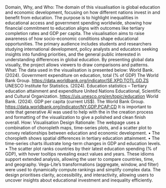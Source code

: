 Domain, Why, and Who:
The domain of this visualisation is global education and economic development, focusing on how different nations invest in and benefit from education. The purpose is to highlight inequalities in educational access and government spending worldwide, showing how financial commitment to education aligns with outcomes like tertiary completion rates and GDP per capita. The visualisation aims to raise awareness of how socio-economic conditions shape educational opportunities.
The primary audience includes students and researchers studying international development, policy analysts and educators seeking insights into funding priorities, and the general public interested in understanding differences in global education. By presenting global data visually, the project allows viewers to draw comparisons and patterns.
What: 
The data used in the visualisation is presented below: 
World Bank. (2024). Government expenditure on education, total (% of GDP) The World Bank Group.
https://data.worldbank.org/indicator/SE.XPD.TOTL.GD.ZS
UNESCO Institute for Statistics. (2024). Education statistics – Tertiary education attainment and expenditure United Nations Educational, Scientific and Cultural Organization.
https://uis.unesco.org/en/topic/education
World Bank. (2024). GDP per capita (current US$). The World Bank Group.
https://data.worldbank.org/indicator/NY.GDP.PCAP.CD
It is important to note that generative AI was used to help with the in the creation process and formatting of the visualization to give a polished and clean finish overall.
How: Visualisation Design Rationale:
The webpage uses a combination of choropleth maps, time-series plots, and a scatter plot to convey relationships between education and economic development.
•	The choropleth shows spatial differences in tertiary education attainment.
•	The time-series charts illustrate long-term changes in GDP and education levels.
•	The scatter plot ranks countries by their latest education spending (% of GDP), with hover tooltips revealing exact values and years.
These idioms support extended analysis, allowing the user to compare countries, time, and geography. Vega-Lite’s transformations (aggregate, window, and filter) were used to dynamically compute rankings and simplify complex data. The design prioritises clarity, accessibility, and interactivity, allowing users to uncover insights about educational investment and inequality efficiently.
